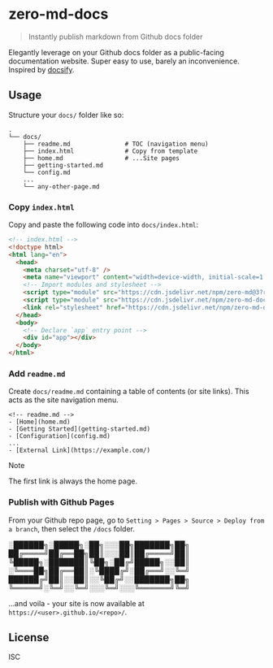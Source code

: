 # zero-md-docs

> Instantly publish markdown from Github docs folder

Elegantly leverage on your Github docs folder as a public-facing documentation website. Super easy
to use, barely an inconvenience. Inspired by [docsify](https://docsify.js.org).

## Usage

Structure your `docs/` folder like so:

```text
.
└── docs/
    ├── readme.md               # TOC (navigation menu)
    ├── index.html              # Copy from template
    ├── home.md                 # ...Site pages
    ├── getting-started.md
    └── config.md
    ...
    └── any-other-page.md
```

### Copy `index.html`

Copy and paste the following code into `docs/index.html`:

<!-- prettier-ignore -->
```html
<!-- index.html -->
<!doctype html>
<html lang="en">
  <head>
    <meta charset="utf-8" />
    <meta name="viewport" content="width=device-width, initial-scale=1.0" />
    <!-- Import modules and stylesheet -->
    <script type="module" src="https://cdn.jsdelivr.net/npm/zero-md@3?register"></script>
    <script type="module" src="https://cdn.jsdelivr.net/npm/zero-md-docs@1"></script>
    <link rel="stylesheet" href="https://cdn.jsdelivr.net/npm/zero-md-docs@1/dist/default.min.css" />
  </head>
  <body>
    <!-- Declare `app` entry point -->
    <div id="app"></div>
  </body>
</html>
```

### Add `readme.md`

Create `docs/readme.md` containing a table of contents (or site links). This acts as the site
navigation menu.

```text
<!-- readme.md -->
- [Home](home.md)
- [Getting Started](getting-started.md)
- [Configuration](config.md)
...
- [External Link](https://example.com/)
```

> [!NOTE]  
> The first link is always the home page.

### Publish with Github Pages

From your Github repo page, go to `Setting > Pages > Source > Deploy from a branch`, then select the
`/docs` folder.

<!-- prettier-ignore -->
░██████╗░█████╗░██╗░░░██╗███████╗██╗
██╔════╝██╔══██╗██║░░░██║██╔════╝██║
╚█████╗░███████║╚██╗░██╔╝█████╗░░██║
░╚═══██╗██╔══██║░╚████╔╝░██╔══╝░░╚═╝
██████╔╝██║░░██║░░╚██╔╝░░███████╗██╗
╚═════╝░╚═╝░░╚═╝░░░╚═╝░░░╚══════╝╚═╝

...and voila - your site is now available at `https://<user>.github.io/<repo>/`.

## License

ISC

